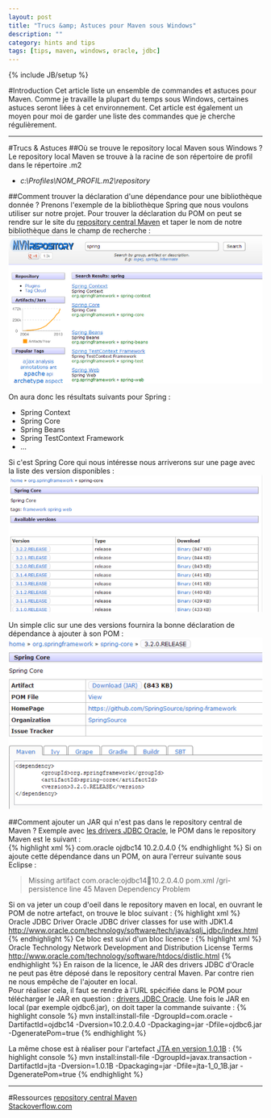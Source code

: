 ```yaml
---
layout: post
title: "Trucs &amp; Astuces pour Maven sous Windows"
description: ""
category: hints and tips
tags: [tips, maven, windows, oracle, jdbc]
---
```

{% include JB/setup %}

#Introduction
Cet article liste un ensemble de commandes et astuces pour Maven. Comme je travaille la plupart du temps sous Windows, certaines astuces seront liées à cet environnement.
Cet article est également un moyen pour moi de garder une liste des commandes que je cherche régulièrement.

---------------------------------------
#Trucs & Astuces
##Où se trouve le repository local Maven sous Windows ?
Le repository local Maven se trouve à la racine de son répertoire de profil dans le répertoire .m2

- *c:\Profiles\NOM_PROFIL\.m2\repository*

##Comment trouver la déclaration d'une dépendance pour une bibliothèque donnée ?
Prenons l'exemple de la bibliothèque Spring que nous voulons utiliser sur notre projet. Pour trouver la déclaration du POM on peut se rendre sur le site du [repository central Maven][] et taper le nom de notre bibliothèque dans le champ de recherche :  
![maven_spring_search][maven_spring_search]

On aura donc les résultats suivants pour Spring : 
- Spring Context 
- Spring Core
- Spring Beans
- Spring TestContext Framework 
- ...

Si c'est Spring Core qui nous intéresse nous arriverons sur une page avec la liste des version disponibles :  
![maven_spring_versions][maven_spring_versions]

Un simple clic sur une des versions fournira la bonne déclaration de dépendance à ajouter à son POM :  
![maven_spring_320][maven_spring_320]

##Comment ajouter un JAR qui n'est pas dans le repository central de Maven ?
Exemple avec [les drivers JDBC Oracle][], le POM dans le repository Maven est le suivant :  
{% highlight xml %}
  <dependency>
  	<groupId>com.oracle</groupId>
  	<artifactId>ojdbc14</artifactId>
 	<version>10.2.0.4.0</version>
  </dependency>
{% endhighlight %}
Si on ajoute cette dépendance dans un POM, on aura l'erreur suivante sous Eclipse :  
> Missing artifact com.oracle:ojdbc14:jar:10.2.0.4.0	pom.xml	/gri-persistence	line 45	Maven Dependency Problem

Si on va jeter un coup d'oeil dans le repository maven en local, en ouvrant le POM de notre artefact, on trouve le bloc suivant : 
{% highlight xml %}
    <name>Oracle JDBC Driver</name>
    <description>Oracle JDBC driver classes for use with JDK1.4</description>
    <url>http://www.oracle.com/technology/software/tech/java/sqlj_jdbc/index.html</url>
{% endhighlight %}
Ce bloc est suivi d'un bloc licence : 
{% highlight xml %}
	<licenses>
		<license>
			<name>Oracle Technology Network Development and Distribution License Terms</name>
			<url>http://www.oracle.com/technology/software/htdocs/distlic.html</url>
		</license>
	</licenses>
{% endhighlight %}
En raison de la licence, le JAR des drivers JDBC d'Oracle ne peut pas être déposé dans le repository central Maven. Par contre rien ne nous empêche de l'ajouter en local.  
Pour réaliser cela, il faut se rendre à l'URL spécifiée dans le POM pour télécharger le JAR en question : [drivers JDBC Oracle][]. Une fois le JAR en local (par exemple ojdbc6.jar), on doit taper la commande suivante :
{% highlight console %}
	mvn install:install-file -DgroupId=com.oracle -DartifactId=ojdbc14 -Dversion=10.2.0.4.0 -Dpackaging=jar -Dfile=ojdbc6.jar -DgeneratePom=true
{% endhighlight %}

La même chose est à réaliser pour l'artefact [JTA en version 1.0.1B][] : 
{% highlight console %}
	mvn install:install-file -DgroupId=javax.transaction -DartifactId=jta -Dversion=1.0.1B -Dpackaging=jar -Dfile=jta-1_0_1B.jar -DgeneratePom=true
{% endhighlight %}

---------------------------------------
#Ressources
[repository central Maven][]  
[Stackoverflow.com][]  

[repository central Maven]: http://mvnrepository.com/
[Stackoverflow.com]: http://stackoverflow.com/
[les drivers JDBC Oracle]: http://stackoverflow.com/questions/1074869/find-oracle-jdbc-driver-in-maven-repository

[drivers JDBC Oracle]: http://www.oracle.com/technetwork/database/features/jdbc/index-091264.html
[JTA en version 1.0.1B]: http://www.oracle.com/technetwork/java/javaee/tech/jta-138684.html

[maven_spring_search]: /assets/images/maven_repository_spring_search.png
[maven_spring_versions]: /assets/images/maven_spring_versions.png
[maven_spring_320]: /assets/images/maven_spring_3.2.0.png
